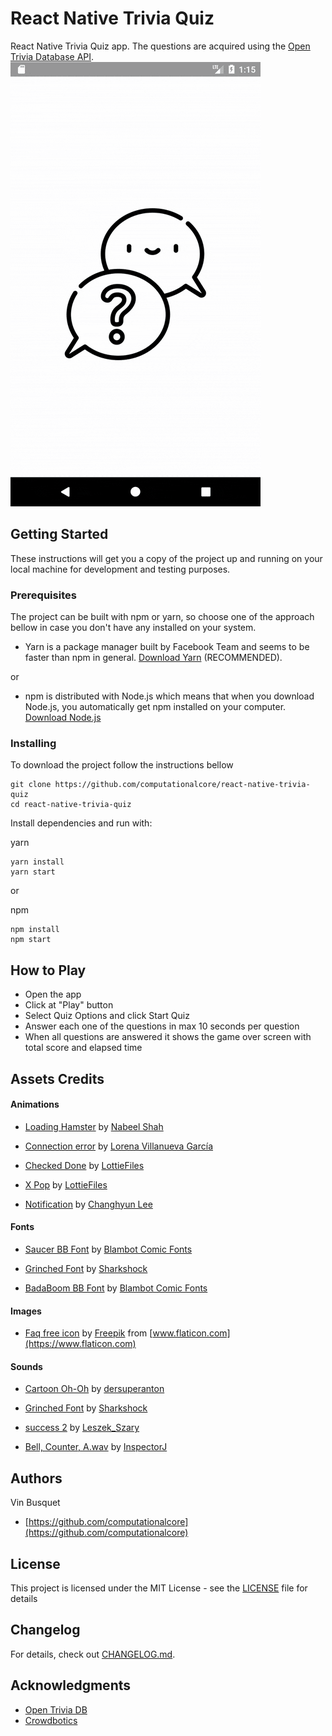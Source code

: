 # React Native Trivia Quiz

React Native Trivia Quiz app. The questions are acquired using the [Open Trivia Database API](https://opentdb.com/).
![](https://github.com/computationalcore/react-native-trivia-quiz/raw/assets/app.gif)

## Getting Started

These instructions will get you a copy of the project up and running on your local machine for development and testing 
purposes. 

### Prerequisites

The project can be built with npm or yarn, so choose one of the approach bellow in case you don't 
have any installed on your system. 

* Yarn is a package manager built by Facebook Team and seems to be faster than npm in general.  [Download Yarn](https://yarnpkg.com/en/docs/install) (RECOMMENDED).

or

* npm is distributed with Node.js which means that when you download Node.js, 
you automatically get npm installed on your computer. [Download Node.js](https://nodejs.org/en/download/)

### Installing

To download the project follow the instructions bellow

```
git clone https://github.com/computationalcore/react-native-trivia-quiz
cd react-native-trivia-quiz
```

Install dependencies and run with:
 
 yarn
```
yarn install
yarn start
```
or

npm
```
npm install
npm start
```
## How to Play

- Open the app 
- Click at "Play" button
- Select Quiz Options and click Start Quiz
- Answer each one of the questions in max 10 seconds per question
- When all questions are answered it shows the game over screen with total score and elapsed time

## Assets Credits

#### Animations

* [Loading Hamster](https://lottiefiles.com/2151-loading-hamster) by [Nabeel Shah](https://lottiefiles.com/nabeelshah7)

* [Connection error](https://lottiefiles.com/4386-connection-error) by [Lorena Villanueva García](https://lottiefiles.com/lorenavillanueva)

* [Checked Done](https://lottiefiles.com/433-checked-done) by [LottieFiles](https://lottiefiles.com/lottiefiles)

* [X Pop](https://lottiefiles.com/101-x-pop) by [LottieFiles](https://lottiefiles.com/lottiefiles)

* [Notification](https://lottiefiles.com/4284-notification) by [Changhyun Lee](https://lottiefiles.com/jony)

#### Fonts

* [Saucer BB Font](https://www.1001fonts.com/saucer-bb-font.html) by [Blambot Comic Fonts](https://www.1001fonts.com/users/blambot/)

* [Grinched Font](https://www.1001fonts.com/grinched-font.html) by [Sharkshock](https://www.1001fonts.com/users/sharkshock/)

* [BadaBoom BB Font](https://www.1001fonts.com/badaboom-bb-font.html) by [Blambot Comic Fonts](https://www.1001fonts.com/users/blambot/)

#### Images
* [Faq free icon](https://www.flaticon.com/free-icon/faq_1580270) by [Freepik](https://www.flaticon.com/authors/freepik) from [www.flaticon.com](https://www.flaticon.com)

#### Sounds

* [Cartoon Oh-Oh](https://freesound.org/people/dersuperanton/sounds/435883/) by [dersuperanton](https://freesound.org/people/dersuperanton/)

* [Grinched Font](https://www.1001fonts.com/grinched-font.html) by [Sharkshock](https://www.1001fonts.com/users/sharkshock/)

* [success 2](https://freesound.org/people/Leszek_Szary/sounds/171670/) by [Leszek_Szary](https://freesound.org/people/Leszek_Szary/)

* [Bell, Counter, A.wav](https://freesound.org/people/InspectorJ/sounds/415510/) by [InspectorJ](https://freesound.org/people/InspectorJ/)

## Authors
Vin Busquet
* [https://github.com/computationalcore](https://github.com/computationalcore)

## License

This project is licensed under the MIT License - see the [LICENSE](LICENSE) file for details

## Changelog

For details, check out [CHANGELOG.md](CHANGELOG.md).

## Acknowledgments
* [Open Trivia DB](https://opentdb.com/)
* [Crowdbotics](https://www.crowdbotics.com/)